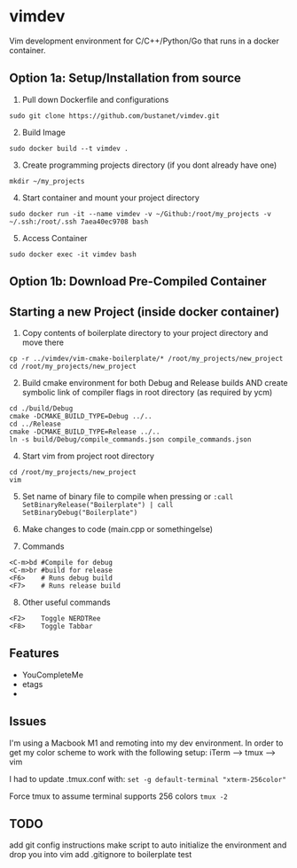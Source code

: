 # vimdev
Vim development environment for C/C++/Python/Go that runs in a docker container.


## Option 1a: Setup/Installation from source
1. Pull down Dockerfile and configurations

```sudo git clone https://github.com/bustanet/vimdev.git```

2. Build Image

```sudo docker build --t vimdev .```

3. Create programming projects directory (if you dont already have one)

```mkdir ~/my_projects```

4. Start container and mount your project directory

```sudo docker run -it --name vimdev -v ~/Github:/root/my_projects -v ~/.ssh:/root/.ssh 7aea40ec9708 bash```

5. Access Container

```sudo docker exec -it vimdev bash``` 

## Option 1b: Download Pre-Compiled Container

## Starting a new Project (inside docker container)
1. Copy contents of boilerplate directory to your project directory and move there
```
cp -r ../vimdev/vim-cmake-boilerplate/* /root/my_projects/new_project
cd /root/my_projects/new_project
```

2. Build cmake environment for both Debug and Release builds AND create symbolic link of compiler flags in root directory (as required by ycm)
```
cd ./build/Debug
cmake -DCMAKE_BUILD_TYPE=Debug ../..
cd ../Release
cmake -DCMAKE_BUILD_TYPE=Release ../..
ln -s build/Debug/compile_commands.json compile_commands.json
```

4. Start vim from project root directory
```
cd /root/my_projects/new_project
vim
```

5. Set name of binary file to compile when pressing <F6> or <F7>
```:call SetBinaryRelease("Boilerplate") | call SetBinaryDebug("Boilerplate")```

6. Make changes to code (main.cpp or somethingelse)

7. Commands
```
<C-m>bd #Compile for debug
<C-m>br #build for release
<F6>	# Runs debug build
<F7>	# Runs release build
```
8. Other useful commands
```
<F2>	Toggle NERDTRee
<F8> 	Toggle Tabbar
```


## Features
- YouCompleteMe
- etags
-

## Issues
I'm using a Macbook M1 and remoting into my dev environment. In order to get my color scheme to work with the following setup: 
iTerm --> tmux --> vim

I had to update .tmux.conf with:
```set -g default-terminal "xterm-256color"```

Force tmux  to assume terminal supports 256 colors 
```tmux -2```

## TODO
add git config instructions
make script to auto initialize the environment and drop you into vim
add .gitignore to boilerplate
test

